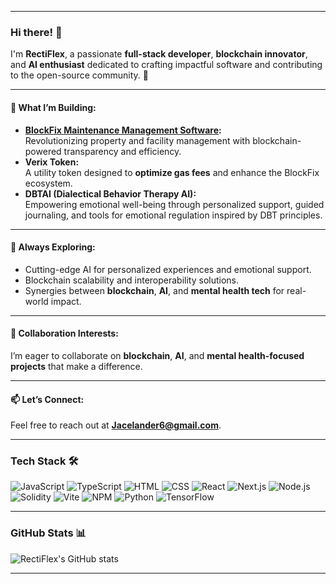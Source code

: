 

---

### Hi there! 👋  

I'm **RectiFlex**, a passionate **full-stack developer**, **blockchain innovator**, and **AI enthusiast** dedicated to crafting impactful software and contributing to the open-source community. 🚀  

---

#### 🌟 What I’m Building:
- **[BlockFix Maintenance Management Software](https://github.com/your-link):**  
   Revolutionizing property and facility management with blockchain-powered transparency and efficiency.  
- **Verix Token:**  
   A utility token designed to **optimize gas fees** and enhance the BlockFix ecosystem.  
- **DBTAI (Dialectical Behavior Therapy AI):**  
   Empowering emotional well-being through personalized support, guided journaling, and tools for emotional regulation inspired by DBT principles.  

---

#### 🌱 Always Exploring:
- Cutting-edge AI for personalized experiences and emotional support.  
- Blockchain scalability and interoperability solutions.  
- Synergies between **blockchain**, **AI**, and **mental health tech** for real-world impact.  

---

#### 🤝 Collaboration Interests:
I’m eager to collaborate on **blockchain**, **AI**, and **mental health-focused projects** that make a difference.

---

#### 📫 Let’s Connect:
Feel free to reach out at **[Jacelander6@gmail.com](mailto:Jacelander6@gmail.com)**.  

---

### Tech Stack 🛠️  

![JavaScript](https://skillicons.dev/icons?i=js)  ![TypeScript](https://skillicons.dev/icons?i=ts)  ![HTML](https://skillicons.dev/icons?i=html)  ![CSS](https://skillicons.dev/icons?i=css)  ![React](https://skillicons.dev/icons?i=react) ![Next.js](https://skillicons.dev/icons?i=nextjs)  ![Node.js](https://skillicons.dev/icons?i=nodejs)  ![Solidity](https://skillicons.dev/icons?i=solidity)  ![Vite](https://skillicons.dev/icons?i=vite)  ![NPM](https://skillicons.dev/icons?i=npm)  ![Python](https://skillicons.dev/icons?i=python)  ![TensorFlow](https://skillicons.dev/icons?i=tensorflow)  

---

### GitHub Stats 📊  

![RectiFlex's GitHub stats](https://github-readme-stats.vercel.app/api?username=RectiFlex&show_icons=true&theme=radical)  

---
